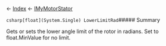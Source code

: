 ← [Index](Api-Index) ← [IMyMotorStator](Sandbox.ModAPI.Ingame.IMyMotorStator)

```csharp[float](System.Single) LowerLimitRad```##### Summary

Gets or sets the lower angle limit of the rotor in radians. Set to float.MinValue for no limit.

